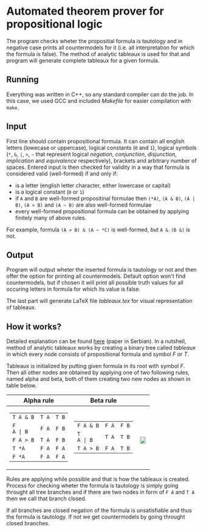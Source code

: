 # Automated theorem prover for propositional logic
The program checks wheter the propositial formula is tautology and in negative case prints all countermodels for it (i.e. all interpretation for which the formula is false).
The method of analytic tableaux is used for that and program will generate complete tableaux for a given formula.

## Running
Everything was written in C++, so any standard compiler can do the job. In this case, we used GCC and included *Makefile* for easier compilation with `make`.

## Input
First line should contain propositional formula.
It can contain all english letters (lowecase or uppercase), logical constants (`0` and `1`), logical symbols (`*`, `&`, `|`, `>`, `~` that represent logical *negation*, *conjunction*, *disjunction*, *implication* and *equivalence* respectively), brackets and arbitrary number of spaces.
Entered input is then checked for validity in a way that formula is considered valid (well-formed) if and only if:
* is a letter (english letter character, either lowercase or capital)
* is a logical constant (`0` or `1`)
* if `A` and `B` are well-formed propositinal formulae then `(*A)`, `(A & B)`, `(A | B)`, `(A > B)` and `(A ~ B)` are also well-formed formulae
* every well-formed propositional formula can be obtained by applying finitely many of above rules.

For example, formula `(A > B) & (A ~ *C)` is well-formed, but `A & (B &)` is not.

## Output
Program will output wheter the inserted formula is tautology or not and then offer the option for printing all countermodels.
Default option won't find countermodels, but if chosen it will print all possible truth values for all occuring letters in formula for which its value is false.

The last part will generate LaTeX file *tableaux.tex* for visual representation of tableaux.

## How it works?
Detailed explanation can be found [here](/literature/tabloi.pdf) (paper in Serbian).
In a nutshell, method of analytic tableaux works by creating a binary tree called *tableaux* in which every node consists of propositional formula and symbol *F* or *T*.

Tableaux is initialized by putting given formula in its root with symbol *F*.
Then all other nodes are obtained by applying one of two following rules, named alpha and beta, both of them creating two new nodes as shown in table below.

| Alpha rule | Beta rule | |
|--|--|--|
|<table> <tr><td>`T A & B`</td><td>`T A`</td><td>`T B`</td></tr><tr><td><code>F A &#124; B </code></td><td>`F A`<td>`F B`</tr><tr><td>`F A > B`</td><td>`T A`<td>`F B`</tr><tr><td>`T *A`</td><td>`F A`<td>`F A`</tr><tr><td>`F *A`</td><td>`F A`<td>`F A`</tr></table>| <table><tr><td>`F A & B`</td><td>`F A`</td><td>`F B`</td></tr><tr><td><code>T A &#124; B </code></td><td>`T A`</td><td>`T B`</td></tr><tr><td>`T A > B`</td><td>`F A`</td><td>`T B`</td></tr></table>|<table> 
<p align="center"> <img width="90%" src="https://user-images.githubusercontent.com/44095197/127530688-09437a81-778f-4001-a4b0-577691f7efad.png"> </p></table>

Rules are applying while possible and that is how the tableaux is created.
Process for checking wheter the formula is tautology is simply going throught all tree branches and if there are two nodes in form of `F A` and `T A` then we call that branch closed.

If all branches are closed negation of the formula is unsatisfiable and thus the formula is tautology.
If not we get countermodels by going throught closed branches.
